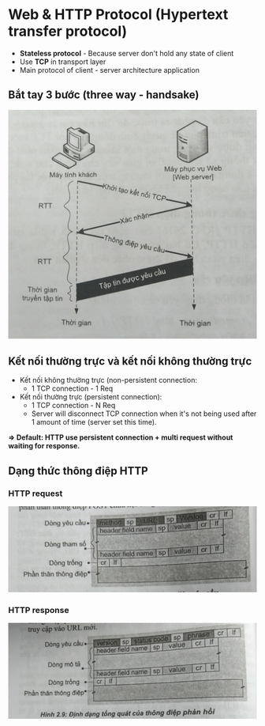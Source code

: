 # Web & HTTP Protocol (Hypertext transfer protocol)

- **Stateless protocol** - Because server don't hold any state of client
- Use **TCP** in transport layer
- Main protocol of client - server architecture application

## Bắt tay 3 bước (three way - handsake)

![](images/3-way-handsake.png)

## Kết nối thường trực và kết nối không thường trực
- Kết nối không thường trực (non-persistent connection:    
  - 1 TCP connection - 1 Req
- Kết nối thường trực (persistent connection): 
  - 1 TCP connection - N Req
  - Server will disconnect TCP connection when it's not being used after 1 amount of time (server set this time).

**=> Default: HTTP use persistent connection + multi request without waiting for response.**

## Dạng thức thông điệp HTTP

### HTTP request
![](./images/http-request.png)

### HTTP response
![](./images/http-response.png)